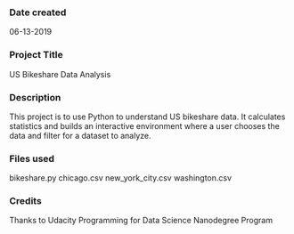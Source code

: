 ### Date created
06-13-2019

### Project Title
US Bikeshare Data Analysis

### Description
This project is to use Python to understand US bikeshare data. It calculates statistics and builds an interactive environment where a user chooses the data and filter for a dataset to analyze.

### Files used
bikeshare.py
chicago.csv
new_york_city.csv
washington.csv

### Credits
Thanks to Udacity Programming for Data Science Nanodegree Program
